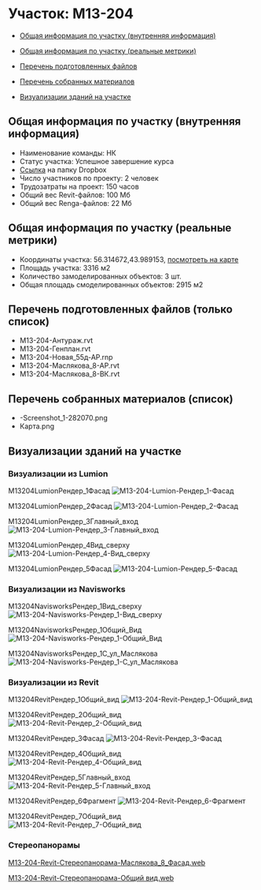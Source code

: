 # Участок: M13-204

* [Общая информация по участку (внутренняя информация)](#Chapter1)

* [Общая информация по участку (реальные метрики)](#Chapter2)

* [Перечень подготовленных файлов](#Chapter3)

* [Перечень собранных материалов](#Chapter4)

* [Визуализации зданий на участке](#Chapter6)

## <a id="Chapter1"></a> Общая информация по участку (внутренняя информация)
+ Наименование команды: НК
+ Статус участка: Успешное завершение курса
+ [Ссылка](https://www.dropbox.com/sh/wvvgv1nw1iqred9/AACxlcvclOCBP-LMzLa7rK3Ya/M13_204?dl=0) на папку Dropbox
+ Число участников по проекту: 2 человек
+ Трудозатраты на проект: 150 часов
+ Общий вес Revit-файлов: 100 Мб
+ Общий вес Renga-файлов: 22 Мб
## <a id="Chapter2"></a> Общая информация по участку (реальные метрики)
+ Координаты участка: 56.314672,43.989153, [посмотреть на карте](https://yandex.ru/maps/47/nizhny-novgorod/?ll=43.989153%2C56.314672&z=19)
+ Площадь участка: 3316 м2
+ Количество замоделированных объектов: 3 шт.
+ Общая площадь смоделированных объектов: 2915 м2
## <a id="Chapter3"></a> Перечень подготовленных файлов (только список)
+ M13-204-Антураж.rvt
+ M13-204-Генплан.rvt
+ M13-204-Новая_55д-АР.rnp
+ M13-204-​Маслякова_8-АР.rvt
+ M13-204-​Маслякова_8-ВК.rvt
## <a id="Chapter4"></a> Перечень собранных материалов (список)
+ -Screenshot_1-282070.png
+ Карта.png
## <a id="Chapter6"></a> Визуализации зданий на участке
### Визуализации из Lumion
M13204LumionРендер_1Фасад
![M13-204-Lumion-Рендер_1-Фасад](/Images/M13_204/M13-204-Lumion-Рендер_1-Фасад_Compressed.jpg)

M13204LumionРендер_2Фасад
![M13-204-Lumion-Рендер_2-Фасад](/Images/M13_204/M13-204-Lumion-Рендер_2-Фасад_Compressed.jpg)

M13204LumionРендер_3Главный_вход
![M13-204-Lumion-Рендер_3-Главный_вход](/Images/M13_204/M13-204-Lumion-Рендер_3-Главный_вход_Compressed.jpg)

M13204LumionРендер_4Вид_сверху
![M13-204-Lumion-Рендер_4-Вид_сверху](/Images/M13_204/M13-204-Lumion-Рендер_4-Вид_сверху_Compressed.jpg)

M13204LumionРендер_5Фасад
![M13-204-Lumion-Рендер_5-Фасад](/Images/M13_204/M13-204-Lumion-Рендер_5-Фасад_Compressed.jpg)

### Визуализации из Navisworks
M13204NavisworksРендер_1Вид_сверху
![M13-204-Navisworks-Рендер_1-Вид_сверху](/Images/M13_204/M13-204-Navisworks-Рендер_1-Вид_сверху_Compressed.jpg)

M13204NavisworksРендер_1Общий_Вид
![M13-204-Navisworks-Рендер_1-Общий_Вид](/Images/M13_204/M13-204-Navisworks-Рендер_1-Общий_Вид_Compressed.jpg)

M13204NavisworksРендер_1С_ул_Маслякова
![M13-204-Navisworks-Рендер_1-С_ул_Маслякова](/Images/M13_204/M13-204-Navisworks-Рендер_1-С_ул_Маслякова_Compressed.jpg)

### Визуализации из Revit
M13204RevitРендер_1Общий_вид
![M13-204-Revit-Рендер_1-Общий_вид](/Images/M13_204/M13-204-Revit-Рендер_1-Общий_вид_Compressed.jpg)

M13204RevitРендер_2Общий_вид
![M13-204-Revit-Рендер_2-Общий_вид](/Images/M13_204/M13-204-Revit-Рендер_2-Общий_вид_Compressed.jpg)

M13204RevitРендер_3Фасад
![M13-204-Revit-Рендер_3-Фасад](/Images/M13_204/M13-204-Revit-Рендер_3-Фасад_Compressed.jpg)

M13204RevitРендер_4Общий_вид
![M13-204-Revit-Рендер_4-Общий_вид](/Images/M13_204/M13-204-Revit-Рендер_4-Общий_вид_Compressed.jpg)

M13204RevitРендер_5Главный_вход
![M13-204-Revit-Рендер_5-Главный_вход](/Images/M13_204/M13-204-Revit-Рендер_5-Главный_вход_Compressed.jpg)

M13204RevitРендер_6Фрагмент
![M13-204-Revit-Рендер_6-Фрагмент](/Images/M13_204/M13-204-Revit-Рендер_6-Фрагмент_Compressed.jpg)

M13204RevitРендер_7Общий_вид
![M13-204-Revit-Рендер_7-Общий_вид](/Images/M13_204/M13-204-Revit-Рендер_7-Общий_вид_Compressed.jpg)

### Стереопанорамы
[M13-204-Revit-Стереопанорама-Маслякова_8_Фасад.web](https://d1zjbwmh9kbk11.cloudfront.net/a360-rendering/panorama/pano.html?url=210309/3738/51af9481)

[M13-204-Revit-Стереопанорама-Общий вид.web](https://d1zjbwmh9kbk11.cloudfront.net/a360-rendering/panorama/pano.html?url=210309/7596/7ce76e7b)

